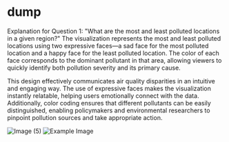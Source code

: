 # dump

Explanation for Question 1: "What are the most and least polluted locations in a given region?"
The visualization represents the most and least polluted locations using two expressive faces—a sad face for the most polluted location and a happy face for the least polluted location. The color of each face corresponds to the dominant pollutant in that area, allowing viewers to quickly identify both pollution severity and its primary cause.

This design effectively communicates air quality disparities in an intuitive and engaging way. The use of expressive faces makes the visualization instantly relatable, helping users emotionally connect with the data. Additionally, color coding ensures that different pollutants can be easily distinguished, enabling policymakers and environmental researchers to pinpoint pollution sources and take appropriate action.

![Image (5)](https://github.com/user-attachments/assets/1c61454b-174f-453c-9b4e-0dd05bb089bb)
![Example Image](images/Image(4).png)

